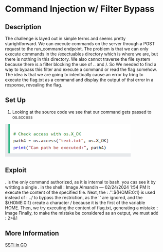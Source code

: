 # Command Injection w/ Filter Bypass  

## Description

The challenge is layed out in simple terms and seems pretty starightforward. We can execute commands on the server through a POST request to the run_command endpoint. The problem is that we can only execute commands in the /exectuables directory which is where we are, but there is nothing in this directory. We also cannot traverse the file system because there is a filter blocking the use of .. and /. So We needed to find a way to bypass this filter and execute a command or read the flag somehow. The idea is that we are going to intentioally cause an error by tring to execute the flag.txt as a command and display the output of thsi error in a response, revealing the flag. 

## Set Up
1. Looking at the source code we see that our command gets passed to os.access
<img src= image.PNG> 

## Exploit

. is the only command authorized, as it is internal to bash. you cas see it by writting a single . in the shell :
Image
Almandin — 02/24/2024 1:54 PM
It execute the content of the specified file.
Next,  the :
.''.${HOME:0:1}
 is used instead of :
../
 to bypass the restriction, as the '' are ignored, and the ${HOME:0:1} create a character / because it is the first of the variable HOME.
Then, we try executing the content of flag.txt, generating a mistake : 
Image
Finally, to make the mistake be considered as an output, we must add :
2>&1
## More Information

[SSTI in GO](https://github.com/carlospolop/hacktricks/blob/master/pentesting-web/ssti-server-side-template-injection/README.md)
